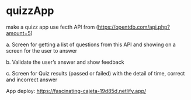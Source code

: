 # quizzApp
make a quizz app use fecth API from (https://opentdb.com/api.php?amount=5)

a. Screen for getting a list of questions from this API and showing on a screen for
the user to answer

b. Validate the user’s answer and show feedback

c. Screen for Quiz results (passed or failed) with the detail of time, correct and
incorrect answer

App deploy: https://fascinating-cajeta-19d85d.netlify.app/
